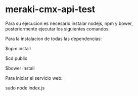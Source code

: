 # meraki-cmx-api-test

Para su ejecucion es necesario instalar nodejs, npm y bower, posteriormente ejecutar los siguientes comandos:

Para la instalacion de todas las dependencias:

$npm install 

$cd public

$bower install



Para iniciar el servicio web:

sudo node index.js
